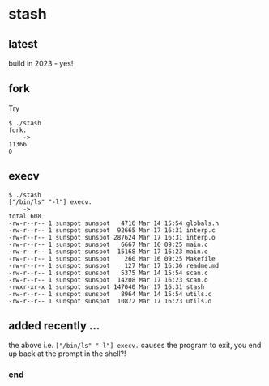 # stash

## latest

build in 2023 - yes!

## fork

Try

    $ ./stash
    fork.
        ->
    11366
    0

## execv

    $ ./stash
    ["/bin/ls" "-l"] execv.
        ->
    total 608
    -rw-r--r-- 1 sunspot sunspot   4716 Mar 14 15:54 globals.h
    -rw-r--r-- 1 sunspot sunspot  92665 Mar 17 16:31 interp.c
    -rw-r--r-- 1 sunspot sunspot 287624 Mar 17 16:31 interp.o
    -rw-r--r-- 1 sunspot sunspot   6667 Mar 16 09:25 main.c
    -rw-r--r-- 1 sunspot sunspot  15168 Mar 17 16:23 main.o
    -rw-r--r-- 1 sunspot sunspot    260 Mar 16 09:25 Makefile
    -rw-r--r-- 1 sunspot sunspot    127 Mar 17 16:36 readme.md
    -rw-r--r-- 1 sunspot sunspot   5375 Mar 14 15:54 scan.c
    -rw-r--r-- 1 sunspot sunspot  14208 Mar 17 16:23 scan.o
    -rwxr-xr-x 1 sunspot sunspot 147040 Mar 17 16:31 stash
    -rw-r--r-- 1 sunspot sunspot   8964 Mar 14 15:54 utils.c
    -rw-r--r-- 1 sunspot sunspot  10872 Mar 17 16:23 utils.o

## added recently ...

the above i.e. `["/bin/ls" "-l"] execv.` causes the program to exit, you end up back at the prompt in the shell?!


### end
